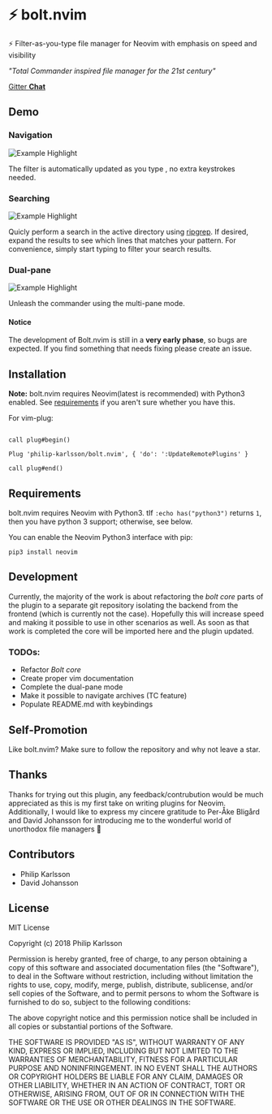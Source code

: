 # ⚡ bolt.nvim

⚡ Filter-as-you-type file manager for Neovim with emphasis on speed and visibility

_"Total Commander inspired file manager for the 21st century"_

[Gitter **Chat**](https://gitter.im/bolt-nvim/Lobby)

## Demo

### Navigation
![Example Highlight](https://imgur.com/iES2mVQ.gif)

The filter is automatically updated as you type , no extra keystrokes needed.

### Searching
![Example Highlight](https://imgur.com/VBUnCBQ.gif)

Quicly perform a search in the active directory using [ripgrep](https://github.com/BurntSushi/ripgrep). If desired, expand the
results to see which lines that matches your pattern. For convenience, simply start
typing to filter your search results.

### Dual-pane
![Example Highlight](https://imgur.com/8uCxpO8.gif)

Unleash the commander using the multi-pane mode.

#### Notice

The development of Bolt.nvim is still in a **very early phase**, so bugs are expected. 
If you find something that needs fixing please create an issue.

## Installation

**Note:** bolt.nvim requires Neovim(latest is recommended) with Python3 enabled.
See [requirements](#requirements) if you aren't sure whether you have this.

For vim-plug:

```vim

call plug#begin()

Plug 'philip-karlsson/bolt.nvim', { 'do': ':UpdateRemotePlugins' }

call plug#end()
```

## Requirements
bolt.nvim requires Neovim with Python3.
tIf `:echo has("python3")` returns `1`, then you have python 3 support; otherwise, see below.

You can enable the Neovim Python3 interface with pip:

    pip3 install neovim

## Development
Currently, the majority of the work is about refactoring the _bolt core_ parts of the plugin
to a separate git repository isolating the backend from the frontend (which is currently not the
case). Hopefully this will increase speed and making it possible to use in other scenarios as well.
As soon as that work is completed the core will be imported here and the plugin updated.

### TODOs:
- Refactor _Bolt core_
- Create proper vim documentation
- Complete the dual-pane mode
- Make it possible to navigate archives (TC feature)
- Populate README.md with keybindings

## Self-Promotion
Like bolt.nvim? Make sure to follow the repository and why not leave a star.

## Thanks
Thanks for trying out this plugin, any feedback/contrubution would be much appreciated as
this is my first take on writing plugins for Neovim. Additionally, I would like to express my
cincere gratitude to Per-Åke Bligård and David Johansson for introducing me to the wonderful
world of unorthodox file managers 🍻

## Contributors
- Philip Karlsson
- David Johansson

## License
MIT License

Copyright (c) 2018 Philip Karlsson

Permission is hereby granted, free of charge, to any person obtaining a copy
of this software and associated documentation files (the "Software"), to deal
in the Software without restriction, including without limitation the rights
to use, copy, modify, merge, publish, distribute, sublicense, and/or sell
copies of the Software, and to permit persons to whom the Software is
furnished to do so, subject to the following conditions:

The above copyright notice and this permission notice shall be included in all
copies or substantial portions of the Software.

THE SOFTWARE IS PROVIDED "AS IS", WITHOUT WARRANTY OF ANY KIND, EXPRESS OR
IMPLIED, INCLUDING BUT NOT LIMITED TO THE WARRANTIES OF MERCHANTABILITY,
FITNESS FOR A PARTICULAR PURPOSE AND NONINFRINGEMENT. IN NO EVENT SHALL THE
AUTHORS OR COPYRIGHT HOLDERS BE LIABLE FOR ANY CLAIM, DAMAGES OR OTHER
LIABILITY, WHETHER IN AN ACTION OF CONTRACT, TORT OR OTHERWISE, ARISING FROM,
OUT OF OR IN CONNECTION WITH THE SOFTWARE OR THE USE OR OTHER DEALINGS IN THE
SOFTWARE.
